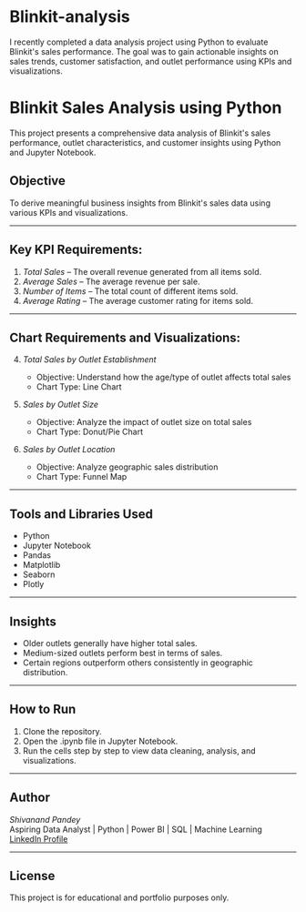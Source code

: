 # Blinkit-analysis
I recently completed a data analysis project using Python to evaluate Blinkit's sales performance. The goal was to gain actionable insights on sales trends, customer satisfaction, and outlet performance using KPIs and visualizations.
# Blinkit Sales Analysis using Python

This project presents a comprehensive data analysis of Blinkit's sales performance, outlet characteristics, and customer insights using Python and Jupyter Notebook.

## Objective

To derive meaningful business insights from Blinkit's sales data using various KPIs and visualizations.

---

## Key KPI Requirements:

1. *Total Sales* – The overall revenue generated from all items sold.  
2. *Average Sales* – The average revenue per sale.  
3. *Number of Items* – The total count of different items sold.  
4. *Average Rating* – The average customer rating for items sold.

---

## Chart Requirements and Visualizations:

4. *Total Sales by Outlet Establishment*  
   - Objective: Understand how the age/type of outlet affects total sales  
   - Chart Type: Line Chart

5. *Sales by Outlet Size*  
   - Objective: Analyze the impact of outlet size on total sales  
   - Chart Type: Donut/Pie Chart

6. *Sales by Outlet Location*  
   - Objective: Analyze geographic sales distribution  
   - Chart Type: Funnel Map

---

## Tools and Libraries Used

- Python
- Jupyter Notebook
- Pandas
- Matplotlib
- Seaborn
- Plotly

---

## Insights

- Older outlets generally have higher total sales.
- Medium-sized outlets perform best in terms of sales.
- Certain regions outperform others consistently in geographic distribution.

---

## How to Run

1. Clone the repository.
2. Open the .ipynb file in Jupyter Notebook.
3. Run the cells step by step to view data cleaning, analysis, and visualizations.

---

## Author

*Shivanand Pandey*  
Aspiring Data Analyst | Python | Power BI | SQL | Machine Learning  
[LinkedIn Profile](https://www.linkedin.com/in/shivanand-pandey-597b07260/) <!-- Add your LinkedIn link here -->

---

## License

This project is for educational and portfolio purposes only.
